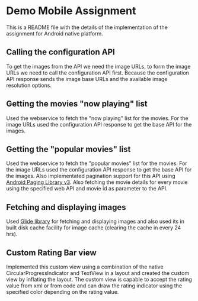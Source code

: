 # Demo Mobile Assignment
This is a README file with the details of the implementation of the assignment for Android native platform.

## Calling the configuration API
To get the images from the API we need the image URLs, to form the image URLs we need to call the configuration API first. Because the configuration API response sends the image base URLs and the available image resolution options.

## Getting the movies "now playing" list
Used the webservice to fetch the "now playing" list for the movies. For the image URLs used the configuration API response to get the base API for the images.

## Getting the "popular movies" list
Used the webservice to fetch the "popular movies" list for the movies. For the image URLs used the configuration API response to get the base API for the images. Also implementated pagination support for this API using [Android Paging Library v3](https://developer.android.com/topic/libraries/architecture/paging/v3-overview). Also fetching the movie details for every movie using the specified web API and movie id as parameter to the API.

## Fetching and displaying images
Used [Glide library](https://github.com/bumptech/glide) for fetching and displaying images and also used its in built disk cache facility for image cache (clearing the cache in every 24 hrs).

## Custom Rating Bar view
Implemented this custom view using a combination of the native CircularProgressIndicator and TextView in a layout and created the custom view by inflating the layout. The custom view is capable to accept the rating value from xml or from code and can draw the rating indicator using the specified color depending on the rating value.
